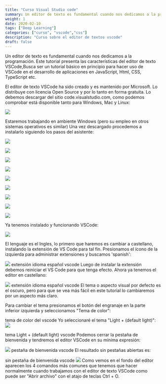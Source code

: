 ```yaml
---
title: "Curso Visual Studio code"
summary: Un editor de texto es fundamental cuando nos dedicamos a la programación. Este tutorial presenta las características del editor de texto VSCode
weight: 1
date: 2020-02-10
tags: ["Deep Learning"]
categories: ["curso", "vscode","css"]
description: "Curso sobre el editor de textos vscode"
draft: false 
--- 
```

Un editor de texto es fundamental cuando nos dedicamos a la programación. Este tutorial presenta las características del editor de texto VSCode,Busca ser un tutorial básico en principio para hacer uso de VSCode en el desarrollo de aplicaciones en JavaScript, Html, CSS, TypeScript etc.

El editor de texto VSCode ha sido creado y es mantenido por Microsoft. Lo distribuye con licencia Open Source y por lo tanto en forma gratuita. Lo debemos descargar del sitio code.visualstudio.com, como podemos comprobar está disponible tanto para Windows, Mac y Linux:

![](https://www.tutorialesprogramacionya.com/herramientas/vscodeya/imagentema/foto001.jpg)

Estaremos trabajando en ambiente Windows (pero su empleo en otros sistemas operativos es similar)
Una vez descargado procedemos a instalarlo siguiendo los pasos del asistente:

![](https://www.tutorialesprogramacionya.com/herramientas/vscodeya/imagentema/foto002.jpg)

![](https://www.tutorialesprogramacionya.com/herramientas/vscodeya/imagentema/foto003.jpg)

![](https://www.tutorialesprogramacionya.com/herramientas/vscodeya/imagentema/foto004.jpg)

![](https://www.tutorialesprogramacionya.com/herramientas/vscodeya/imagentema/foto005.jpg)

![](https://www.tutorialesprogramacionya.com/herramientas/vscodeya/imagentema/foto006.jpg)

![](https://www.tutorialesprogramacionya.com/herramientas/vscodeya/imagentema/foto007.jpg)

![](https://www.tutorialesprogramacionya.com/herramientas/vscodeya/imagentema/foto007.jpg)

![](https://www.tutorialesprogramacionya.com/herramientas/vscodeya/imagentema/foto008.jpg)

![](https://www.tutorialesprogramacionya.com/herramientas/vscodeya/imagentema/foto009.jpg)

Ya tenemos instalado y funcionando VSCode:

![](https://www.tutorialesprogramacionya.com/herramientas/vscodeya/imagentema/foto010.jpg)

El lenguaje es el Ingles, lo primero que haremos es cambiar a castellano, instalando la extensión de VS Code para tal fin. Presionamos el ícono de la izquierda para administrar extensiones y buscamos 'spanish':

![](https://www.tutorialesprogramacionya.com/herramientas/vscodeya/imagentema/foto010b.jpg)
extensión idioma español vscode
Luego de instalar la extensión debemos reiniciar el VS Code para que tenga efecto. Ahora ya tenemos el editor en castellano:

![](https://www.tutorialesprogramacionya.com/herramientas/vscodeya/imagentema/foto010c.jpg)
extensión idioma español vscode
El tema o aspecto visual por defecto es el oscuro, pero para que se vea más fácil en este tutorial lo cambiaremos por un aspecto más claro.

Para cambiar el tema presionamos el botón del engranaje en la parte inferior izquierda y seleccionamos "Tema de color":

tema de color del vscode
Yo seleccionaré el tema "Light + (default light)":
![](https://www.tutorialesprogramacionya.com/herramientas/vscodeya/imagentema/foto012.jpg)

tema Light + (default light) vscode
Podemos cerrar la pestaña de bienvenida y tendremos el editor VSCode en su mínima expresión:

![](https://www.tutorialesprogramacionya.com/herramientas/vscodeya/imagentema/foto013.jpg)
pestaña de bienvenida vscode
El resultado sin pestañas abiertas es:
 
sin pestaña de bienvenida vscode
![](https://www.tutorialesprogramacionya.com/herramientas/vscodeya/imagentema/foto014.jpg)
Como vemos en el fondo del editor aparecen los 4 comandos más comunes que tenemos que hacer normalmente cuando trabajamos con el editor de texto VSCode como puede ser "Abrir archivo" con el atajo de teclas Ctrl + O.